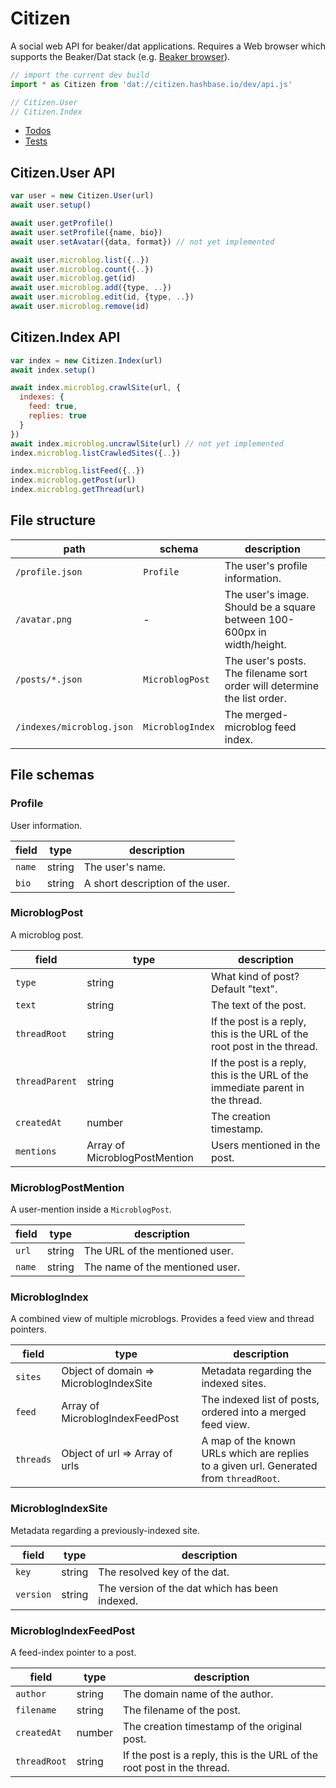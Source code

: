 # Citizen

A social web API for beaker/dat applications. Requires a Web browser which supports the Beaker/Dat stack (e.g. [Beaker browser](https://beakerbrowser.com)).

```js
// import the current dev build
import * as Citizen from 'dat://citizen.hashbase.io/dev/api.js'

// Citizen.User
// Citizen.Index
```

 - [Todos](./todos.md)
 - [Tests](dat://testify.hashbase.io/?test_url=dat://citizen.hashbase.io/dev/test/microblog.js)

## Citizen.User API

```js
var user = new Citizen.User(url)
await user.setup()

await user.getProfile()
await user.setProfile({name, bio})
await user.setAvatar({data, format}) // not yet implemented

await user.microblog.list({..})
await user.microblog.count({..})
await user.microblog.get(id)
await user.microblog.add({type, ..})
await user.microblog.edit(id, {type, ..})
await user.microblog.remove(id)
```

## Citizen.Index API

```js
var index = new Citizen.Index(url)
await index.setup()

await index.microblog.crawlSite(url, {
  indexes: {
    feed: true,
    replies: true
  }
})
await index.microblog.uncrawlSite(url) // not yet implemented
index.microblog.listCrawledSites({..})

index.microblog.listFeed({..})
index.microblog.getPost(url)
index.microblog.getThread(url)
```

## File structure

| path | schema | description |
|-|-|-|
| `/profile.json` | `Profile` | The user's profile information. |
| `/avatar.png` | - | The user's image. Should be a square between 100-600px in width/height. |
| `/posts/*.json` | `MicroblogPost` | The user's posts. The filename sort order will determine the list order. |
| `/indexes/microblog.json` | `MicroblogIndex` | The merged-microblog feed index. |

## File schemas

### Profile

User information.

| field | type | description |
|-|-|-|
| `name` | string | The user's name. |
| `bio` | string | A short description of the user. |

### MicroblogPost

A microblog post.

| field | type | description |
|-|-|-|
| `type` | string | What kind of post? Default "text". |
| `text` | string | The text of the post. |
| `threadRoot` | string | If the post is a reply, this is the URL of the root post in the thread. |
| `threadParent` | string | If the post is a reply, this is the URL of the immediate parent in the thread. |
| `createdAt` | number | The creation timestamp. |
| `mentions` | Array of MicroblogPostMention | Users mentioned in the post. |

### MicroblogPostMention

A user-mention inside a `MicroblogPost`.

| field | type | description |
|-|-|-|
| `url` | string | The URL of the mentioned user. |
| `name` | string | The name of the mentioned user. |

### MicroblogIndex

A combined view of multiple microblogs. Provides a feed view and thread pointers.

| field | type | description |
|-|-|-|
| `sites` | Object of domain => MicroblogIndexSite | Metadata regarding the indexed sites. |
| `feed` | Array of MicroblogIndexFeedPost | The indexed list of posts, ordered into a merged feed view. |
| `threads` | Object of url => Array of urls | A map of the known URLs which are replies to a given url. Generated from `threadRoot`. |

### MicroblogIndexSite

Metadata regarding a previously-indexed site.

| field | type | description |
|-|-|-|
| `key` | string | The resolved key of the dat. |
| `version` | string | The version of the dat which has been indexed. |

### MicroblogIndexFeedPost

A feed-index pointer to a post.

| field | type | description |
|-|-|-|
| `author` | string | The domain name of the author. |
| `filename` | string | The filename of the post. |
| `createdAt` | number | The creation timestamp of the original post. |
| `threadRoot` | string | If the post is a reply, this is the URL of the root post in the thread. |